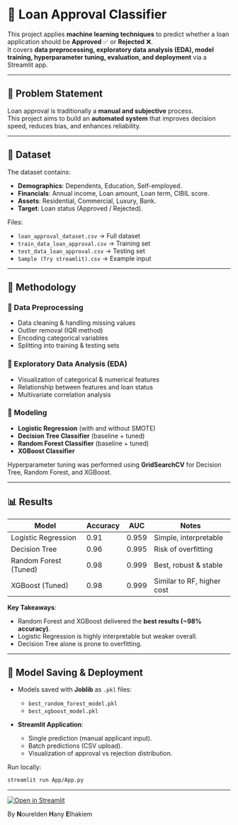 # 🏦 Loan Approval Classifier

This project applies **machine learning techniques** to predict whether a loan application should be **Approved** ✅ or **Rejected** ❌.  
It covers **data preprocessing, exploratory data analysis (EDA), model training, hyperparameter tuning, evaluation, and deployment** via a Streamlit app.

---

## 🔹 Problem Statement
Loan approval is traditionally a **manual and subjective** process.  
This project aims to build an **automated system** that improves decision speed, reduces bias, and enhances reliability.

---

## 📂 Dataset
The dataset contains:
- **Demographics**: Dependents, Education, Self-employed.  
- **Financials**: Annual income, Loan amount, Loan term, CIBIL score.  
- **Assets**: Residential, Commercial, Luxury, Bank.  
- **Target**: Loan status (Approved / Rejected).  

Files:
- `loan_approval_dataset.csv` → Full dataset  
- `train_data_loan_approval.csv` → Training set  
- `test_data_loan_approval.csv` → Testing set  
- `Sample (Try streamlit).csv` → Example input  

---

## 🧩 Methodology

### 🔹 Data Preprocessing
- Data cleaning & handling missing values  
- Outlier removal (IQR method)  
- Encoding categorical variables  
- Splitting into training & testing sets  

### 🔹 Exploratory Data Analysis (EDA)
- Visualization of categorical & numerical features  
- Relationship between features and loan status  
- Multivariate correlation analysis  

### 🔹 Modeling
- **Logistic Regression** (with and without SMOTE)  
- **Decision Tree Classifier** (baseline + tuned)  
- **Random Forest Classifier** (baseline + tuned)  
- **XGBoost Classifier**  

Hyperparameter tuning was performed using **GridSearchCV** for Decision Tree, Random Forest, and XGBoost.

---

## 📊 Results

| Model                      | Accuracy | AUC   | Notes                  |
|-----------------------------|----------|-------|------------------------|
| Logistic Regression         | 0.91     | 0.959 | Simple, interpretable  |
| Decision Tree               | 0.96     | 0.995 | Risk of overfitting    |
| Random Forest (Tuned)       | 0.98     | 0.999 | Best, robust & stable  |
| XGBoost (Tuned)             | 0.98     | 0.999 | Similar to RF, higher cost |

**Key Takeaways**:
- Random Forest and XGBoost delivered the **best results (~98% accuracy)**.  
- Logistic Regression is highly interpretable but weaker overall.  
- Decision Tree alone is prone to overfitting.  

---

## 💾 Model Saving & Deployment
- Models saved with **Joblib** as `.pkl` files:
  - `best_random_forest_model.pkl`  
  - `best_xgboost_model.pkl`  

- **Streamlit Application**:
  - Single prediction (manual applicant input).  
  - Batch predictions (CSV upload).  
  - Visualization of approval vs rejection distribution.  

Run locally:
```bash
streamlit run App/App.py
```
---
[![Open in Streamlit](https://static.streamlit.io/badges/streamlit_badge_black_white.svg)](https://loan-approval-project-by-nhe.streamlit.app/)


By **N**ourelden **H**any **E**lhakiem



